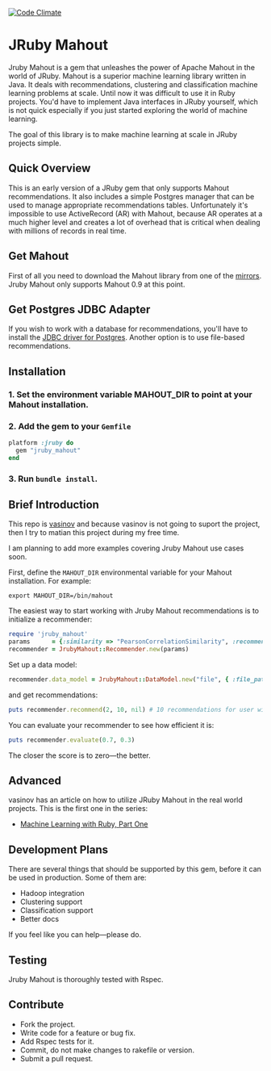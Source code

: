 [![Code Climate](https://codeclimate.com/github/daifu/jruby_mahout.png)](https://codeclimate.com/github/daifu/jruby_mahout)

# JRuby Mahout
Jruby Mahout is a gem that unleashes the power of Apache Mahout in the world of JRuby. Mahout is a superior machine learning library written in Java. It deals with recommendations, clustering and classification machine learning problems at scale. Until now it was difficult to use it in Ruby projects. You'd have to implement Java interfaces in JRuby yourself, which is not quick especially if you just started exploring the world of machine learning.

The goal of this library is to make machine learning at scale in JRuby projects simple.

## Quick Overview
This is an early version of a JRuby gem that only supports Mahout recommendations. It also includes a simple Postgres manager that can be used to manage appropriate recommendations tables. Unfortunately it's impossible to use ActiveRecord (AR) with Mahout, because AR operates at a much higher level and creates a lot of overhead that is critical when dealing with millions of records in real time.

## Get Mahout
First of all you need to download the Mahout library from one of the [mirrors](http://www.apache.org/dyn/closer.cgi/mahout/). Jruby Mahout only supports Mahout 0.9 at this point.

## Get Postgres JDBC Adapter
If you wish to work with a database for recommendations, you'll have to install the [JDBC driver for Postgres](http://jdbc.postgresql.org/download.html). Another option is to use file-based recommendations.

## Installation
### 1. Set the environment variable MAHOUT_DIR to point at your Mahout installation.
### 2. Add the gem to your `Gemfile`
```ruby
platform :jruby do
  gem "jruby_mahout"
end
```
### 3. Run `bundle install`.

## Brief Introduction
This repo is [vasinov](https://github.com/vasinov/jruby_mahout) and because vasinov is not going to suport the project, then I try to matian this project during my free time.

I am planning to add more examples covering Jruby Mahout use cases soon.

First, define the `MAHOUT_DIR` environmental variable for your Mahout installation. For example:

```
export MAHOUT_DIR=/bin/mahout
```

The easiest way to start working with Jruby Mahout recommendations is to initialize a recommender:
```ruby
require 'jruby_mahout'
params      = {:similarity => "PearsonCorrelationSimilarity", :recommender => "GenericUserBasedRecommender", :neighborhood_size => 5}
recommender = JrubyMahout::Recommender.new(params)
```

Set up a data model:
```ruby
recommender.data_model = JrubyMahout::DataModel.new("file", { :file_path => "recommender_data.csv" }).data_model
```

and get recommendations:
```ruby
puts recommender.recommend(2, 10, nil) # 10 recommendations for user with id = 2
```

You can evaluate your recommender to see how efficient it is:
```ruby
puts recommender.evaluate(0.7, 0.3)
```

The closer the score is to zero—the better.

## Advanced
vasinov has an article on how to utilize JRuby Mahout in the real world projects. This is the first one in the series:
- [Machine Learning with Ruby, Part One](http://www.vasinov.com/blog/machine-learning-with-ruby-part-one)

## Development Plans
There are several things that should be supported by this gem, before it can be used in production. Some of them are:
- Hadoop integration
- Clustering support
- Classification support
- Better docs

If you feel like you can help—please do.

## Testing
Jruby Mahout is thoroughly tested with Rspec.

## Contribute
- Fork the project.
- Write code for a feature or bug fix.
- Add Rspec tests for it.
- Commit, do not make changes to rakefile or version.
- Submit a pull request.
